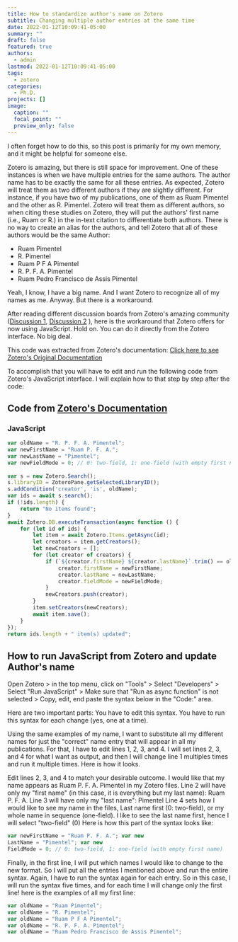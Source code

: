 ```yaml
---
title: How to standardize author's name on Zotero
subtitle: Changing multiple author entries at the same time
date: 2022-01-12T10:09:41-05:00
summary: ""
draft: false
featured: true
authors:
  - admin
lastmod: 2022-01-12T10:09:41-05:00
tags:
  - zotero
categories:
  - Ph.D.
projects: []
image:
  caption: ""
  focal_point: ""
  preview_only: false
---
```


I often forget how to do this, so this post is primarily for my own memory, and it might be helpful for someone else. 

Zotero is amazing, but there is still space for improvement. One of these instances is when we have multiple entries for the same authors. The author name has to be exactly the same for all these entries. As expected, Zotero will treat them as two different authors if they are slightly different. For instance, if you have two of my publications, one of them as Ruam Pimentel and the other as R. Pimentel. Zotero will treat them as different authors, so when citing these studies on Zotero, they will put the authors' first name (i.e., Ruam or R.) in the in-text citation to differentiate both authors. There is no way to create an alias for the authors, and tell Zotero that all of these authors would be the same Author:

* Ruam Pimentel
* R. Pimentel
* Ruam P F A Pimentel
* R. P. F. A. Pimentel
* Ruam Pedro Francisco de Assis Pimentel

Yeah, I know, I have a big name. And I want Zotero to recognize all of my names as me. Anyway. But there is a workaround. 

After reading different discussion boards from Zotero's amazing community ([Discussion 1](https://forums.zotero.org/discussion/16547/bulk-standardize-author-names), [Discussion 2]( https://forums.zotero.org/discussion/64353/first-name-appearing-in-in-text-citation) ), here is the workaround that Zotero offers for now using JavaScript. Hold on. You can do it directly from the Zotero interface. No big deal. 


This code was extracted from Zotero's documentation: [Click here to see Zotero's Original Documentation](https://www.zotero.org/support/dev/client_coding/javascript_api)

To accomplish that you will have to edit and run the following code from Zotero's JavaScript interface. I will explain how to that step by step after the code:

## Code from [Zotero's Documentation](https://www.zotero.org/support/dev/client_coding/javascript_api)

### JavaScript
```jsx
var oldName = "R. P. F. A. Pimentel";
var newFirstName = "Ruam P. F. A.";
var newLastName = "Pimentel";
var newFieldMode = 0; // 0: two-field, 1: one-field (with empty first name)
 
var s = new Zotero.Search();
s.libraryID = ZoteroPane.getSelectedLibraryID();
s.addCondition('creator', 'is', oldName);
var ids = await s.search();
if (!ids.length) {
    return "No items found";
}
await Zotero.DB.executeTransaction(async function () {
    for (let id of ids) {
        let item = await Zotero.Items.getAsync(id);
        let creators = item.getCreators();
        let newCreators = [];
        for (let creator of creators) {
        	if (`${creator.firstName} ${creator.lastName}`.trim() == oldName) {
        		creator.firstName = newFirstName;
        		creator.lastName = newLastName;
        		creator.fieldMode = newFieldMode;
        	}
        	newCreators.push(creator);
        }
        item.setCreators(newCreators);
        await item.save();
    }
});
return ids.length + " item(s) updated";
```

## How to run JavaScript from Zotero and update Author's name

Open Zotero > in the top menu, click on "Tools" > Select "Developers" > Select "Run JavaScript" > Make sure that "Run as async function" is not selected > Copy, edit, end paste the syntax below in the "Code:" area.

Here are two important parts:
You have to edit this syntax.
You have to run this syntax for each change (yes, one at a time). 

Using the same examples of my name, I want to substitute all my different names for just the "correct" name entry that will appear in all my publications. For that, I have to edit lines 1, 2, 3, and 4. I will set lines 2, 3, and 4 for what I want as output, and then I will change line 1 multiples times and run it multiple times. Here is how it looks. 

Edit lines 2, 3, and 4 to match your desirable outcome. I would like that my name appears as Ruam P. F. A. Pimentel in my Zotero files.
Line 2 will have only my "first name" (in this case, it is everything but my last name): Ruam P. F. A.
Line 3 will have only my "last name": Pimentel
Line 4 sets how I would like to see my name in the files, Last name first (0: two-field), or my whole name in sequence (one-field). I like to see the last name first, hence I will select "two-field" (0)
Here is how this part of the syntax looks like:
```jsx
var newFirstName = "Ruam P. F. A."; var new
LastName = "Pimentel"; var new
FieldMode = 0; // 0: two-field, 1: one-field (with empty first name)
```
Finally, in the first line, I will put which names I would like to change to the new format. So I will put all the entries I mentioned above and run the entire syntax. Again, I have to run the syntax again for each entry. So in this case, I will run the syntax five times, and for each time I will change only the first line!
here is the examples of all my first line:

```jsx
var oldName = "Ruam Pimentel";
var oldName = "R. Pimentel";
var oldName = "Ruam P F A Pimentel";
var oldName = "R. P. F. A. Pimentel";
var oldName = "Ruam Pedro Francisco de Assis Pimentel";
```

